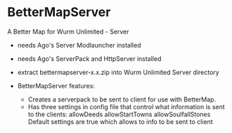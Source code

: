 # BetterMapServer
A Better Map for Wurm Unlimited - Server

- needs Ago's Server Modlauncher installed
- needs Ago's ServerPack and HttpServer installed

- extract bettermapserver-x.x.zip into Wurm Unlimited Server directory

- BetterMapServer features:
  - Creates a serverpack to be sent to client for use with BetterMap.
  - Has three settings in config file that control what information is sent to the clients:
      allowDeeds
      allowStartTowns
      allowSoulfallStones
Default settings are true which allows to info to be sent to client 
